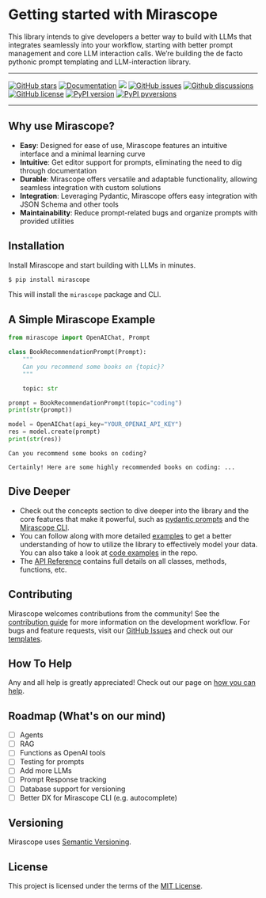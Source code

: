 # Getting started with Mirascope

This library intends to give developers a better way to build with LLMs that integrates seamlessly into your workflow, starting with better prompt management and core LLM interaction calls. We’re building the de facto pythonic prompt templating and LLM-interaction library.

---

[![GitHub stars](https://img.shields.io/github/stars/Mirascope/mirascope.svg)](https://github.com/Mirascope/mirascope/stargazers)
[![Documentation](https://img.shields.io/badge/docs-available-brightgreen)](https://docs.mirascope.io/)
[![](https://github.com/Mirascope/mirascope/actions/workflows/tests.yml/badge.svg?branch=main)](https://github.com/Mirascope/mirascope/actions/workflows/tests.yml)
[![GitHub issues](https://img.shields.io/github/issues/Mirascope/mirascope.svg)](https://github.com/Mirascope/mirascope/issues)
[![Github discussions](https://img.shields.io/github/discussions/Mirascope/mirascope)](https:github.com/Mirascope/mirascope/discussions)
[![GitHub license](https://img.shields.io/github/license/Mirascope/mirascope.svg)](https://github.com/Mirascope/mirascope/blob/main/LICENSE)
[![PyPI version](https://img.shields.io/pypi/v/mirascope.svg)](https://pypi.python.org/pypi/mirascope)
[![PyPI pyversions](https://img.shields.io/pypi/pyversions/mirascope.svg)](https://pypi.python.org/pypi/mirascope)

---

## Why use Mirascope?

- **Easy**: Designed for ease of use, Mirascope features an intuitive interface and a minimal learning curve
- **Intuitive**: Get editor support for prompts, eliminating the need to dig through documentation
- **Durable**: Mirascope offers versatile and adaptable functionality, allowing seamless integration with custom solutions
- **Integration**: Leveraging Pydantic, Mirascope offers easy integration with JSON Schema and other tools
- **Maintainability**: Reduce prompt-related bugs and organize prompts with provided utilities

## Installation

Install Mirascope and start building with LLMs in minutes.

```sh
$ pip install mirascope
```

This will install the `mirascope` package and CLI.

## A Simple Mirascope Example

```python
from mirascope import OpenAIChat, Prompt

class BookRecommendationPrompt(Prompt):
    """
    Can you recommend some books on {topic}?
    """

    topic: str

prompt = BookRecommendationPrompt(topic="coding")
print(str(prompt))

model = OpenAIChat(api_key="YOUR_OPENAI_API_KEY")
res = model.create(prompt)
print(str(res))
```

```
Can you recommend some books on coding?

Certainly! Here are some highly recommended books on coding: ...
```

## Dive Deeper

-   Check out the concepts section to dive deeper into the library and the core features that make it powerful, such as [pydantic prompts](concepts/pydantic_prompts.md) and the [Mirascope CLI](concepts/mirascope_cli.md).
-   You can follow along with more detailed [examples](cookbook/simple_call.md) to get a better understanding of how to utilize the library to effectively model your data. You can also take a look at [code examples](https://github.com/Mirascope/mirascope/tree/main/cookbook) in the repo.
-   The [API Reference](api/prompts.md) contains full details on all classes, methods, functions, etc.

## Contributing

Mirascope welcomes contributions from the community! See the [contribution guide](CONTRIBUTING.md) for more information on the development workflow. For bugs and feature requests, visit our [GitHub Issues](https://github.com/mirascope/mirascope/issues) and check out our [templates](https://github.com/Mirascope/mirascope/tree/main/.github/ISSUE_TEMPLATES).

## How To Help

Any and all help is greatly appreciated! Check out our page on [how you can help](HELP.md).

## Roadmap (What's on our mind)

- [ ] Agents
- [ ] RAG
- [ ] Functions as OpenAI tools
- [ ] Testing for prompts
- [ ] Add more LLMs
- [ ] Prompt Response tracking
- [ ] Database support for versioning
- [ ] Better DX for Mirascope CLI (e.g. autocomplete)

## Versioning

Mirascope uses [Semantic Versioning](https://semver.org/).

## License

This project is licensed under the terms of the [MIT License](https://github.com/Mirascope/mirascope/blob/main/LICENSE).
